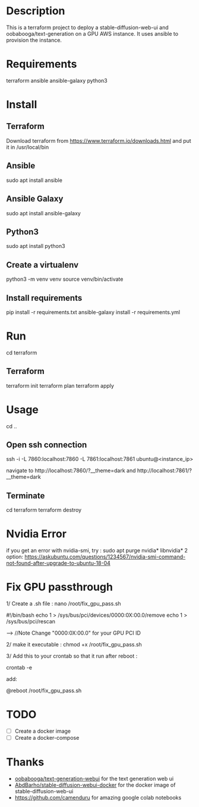 # Description
This is a terraform project to deploy a stable-diffusion-web-ui and oobabooga/text-generation on a GPU AWS instance.
It uses ansible to provision the instance.

# Requirements
terraform
ansible
ansible-galaxy
python3

# Install
## Terraform
Download terraform from https://www.terraform.io/downloads.html
and put it in /usr/local/bin

## Ansible
sudo apt install ansible

## Ansible Galaxy
sudo apt install ansible-galaxy

## Python3
sudo apt install python3

## Create a virtualenv
python3 -m venv venv
source venv/bin/activate

## Install requirements
pip install -r requirements.txt
ansible-galaxy install -r requirements.yml

# Run

cd terraform

## Terraform
terraform init
terraform plan
terraform apply

# Usage
cd ..
## Open ssh connection
ssh -i <key-in-the-folder> -L 7860:localhost:7860 -L 7861:localhost:7861 ubuntu@<instance_ip>

navigate to http://localhost:7860/?__theme=dark and http://localhost:7861/?__theme=dark

## Terminate
cd terraform
terraform destroy

# Nvidia Error
if you get an error with nvidia-smi, try : sudo apt purge nvidia* libnvidia*
2 option: 
https://askubuntu.com/questions/1234567/nvidia-smi-command-not-found-after-upgrade-to-ubuntu-18-04

# Fix GPU passthrough
1/ Create a .sh file : nano /root/fix_gpu_pass.sh

#!/bin/bash
echo 1 > /sys/bus/pci/devices/0000\:0X\:00.0/remove
echo 1 > /sys/bus/pci/rescan

--> //Note Change "0000\:0X\:00.0" for your GPU PCI ID

2/ make it executable : chmod +x /root/fix_gpu_pass.sh

3/ Add this to your crontab so that it run after reboot :

crontab -e

add:

@reboot /root/fix_gpu_pass.sh

# TODO
- [ ] Create a docker image
- [ ] Create a docker-compose

# Thanks
- [oobabooga/text-generation-webui]() for the text generation web ui
- [AbdBarho/stable-diffusion-webui-docker]() for the docker image of stable-diffusion-web-ui
- https://github.com/camenduru for amazing google colab notebooks

